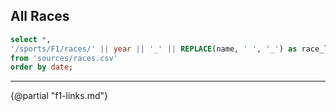 ## All Races

```sql all_races
select *,
'/sports/F1/races/' || year || '_' || REPLACE(name, ' ', '_') as race_link
from 'sources/races.csv'
order by date;
```

<DataTable data="{all_races}" search="true" link=race_link rows=20>
    <Column id="name" title="Name" />
    <Column id="date" title="Date" />
    <Column id="url" title="Wikipedia" contentType="link" openInNewTab="true" />
</DataTable>

---

{@partial "f1-links.md"}


